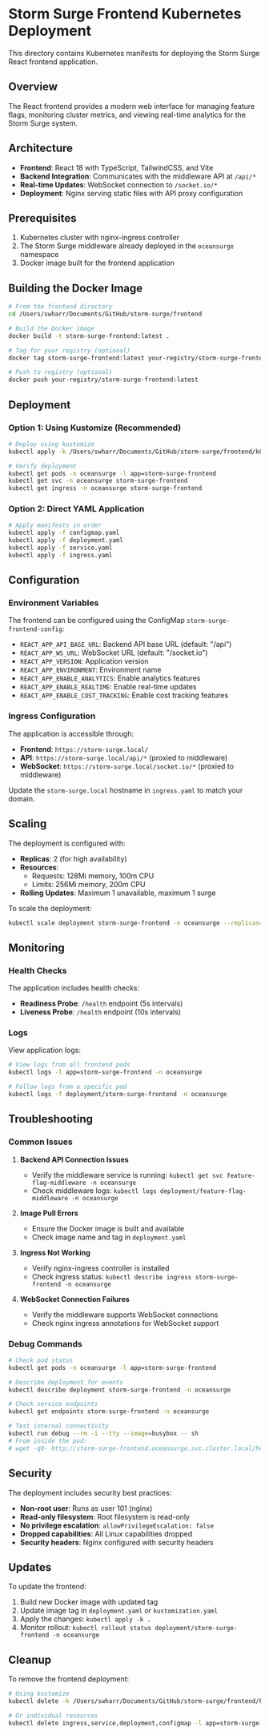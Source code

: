 # Storm Surge Frontend Kubernetes Deployment

This directory contains Kubernetes manifests for deploying the Storm Surge React frontend application.

## Overview

The React frontend provides a modern web interface for managing feature flags, monitoring cluster metrics, and viewing real-time analytics for the Storm Surge system.

## Architecture

- **Frontend**: React 18 with TypeScript, TailwindCSS, and Vite
- **Backend Integration**: Communicates with the middleware API at `/api/*`
- **Real-time Updates**: WebSocket connection to `/socket.io/*`
- **Deployment**: Nginx serving static files with API proxy configuration

## Prerequisites

1. Kubernetes cluster with nginx-ingress controller
2. The Storm Surge middleware already deployed in the `oceansurge` namespace
3. Docker image built for the frontend application

## Building the Docker Image

```bash
# From the frontend directory
cd /Users/swharr/Documents/GitHub/storm-surge/frontend

# Build the Docker image
docker build -t storm-surge-frontend:latest .

# Tag for your registry (optional)
docker tag storm-surge-frontend:latest your-registry/storm-surge-frontend:latest

# Push to registry (optional)
docker push your-registry/storm-surge-frontend:latest
```

## Deployment

### Option 1: Using Kustomize (Recommended)

```bash
# Deploy using kustomize
kubectl apply -k /Users/swharr/Documents/GitHub/storm-surge/frontend/k8s

# Verify deployment
kubectl get pods -n oceansurge -l app=storm-surge-frontend
kubectl get svc -n oceansurge storm-surge-frontend
kubectl get ingress -n oceansurge storm-surge-frontend
```

### Option 2: Direct YAML Application

```bash
# Apply manifests in order
kubectl apply -f configmap.yaml
kubectl apply -f deployment.yaml
kubectl apply -f service.yaml
kubectl apply -f ingress.yaml
```

## Configuration

### Environment Variables

The frontend can be configured using the ConfigMap `storm-surge-frontend-config`:

- `REACT_APP_API_BASE_URL`: Backend API base URL (default: "/api")
- `REACT_APP_WS_URL`: WebSocket URL (default: "/socket.io")
- `REACT_APP_VERSION`: Application version
- `REACT_APP_ENVIRONMENT`: Environment name
- `REACT_APP_ENABLE_ANALYTICS`: Enable analytics features
- `REACT_APP_ENABLE_REALTIME`: Enable real-time updates
- `REACT_APP_ENABLE_COST_TRACKING`: Enable cost tracking features

### Ingress Configuration

The application is accessible through:
- **Frontend**: `https://storm-surge.local/`
- **API**: `https://storm-surge.local/api/*` (proxied to middleware)
- **WebSocket**: `https://storm-surge.local/socket.io/*` (proxied to middleware)

Update the `storm-surge.local` hostname in `ingress.yaml` to match your domain.

## Scaling

The deployment is configured with:
- **Replicas**: 2 (for high availability)
- **Resources**: 
  - Requests: 128Mi memory, 100m CPU
  - Limits: 256Mi memory, 200m CPU
- **Rolling Updates**: Maximum 1 unavailable, maximum 1 surge

To scale the deployment:

```bash
kubectl scale deployment storm-surge-frontend -n oceansurge --replicas=3
```

## Monitoring

### Health Checks

The application includes health checks:
- **Readiness Probe**: `/health` endpoint (5s intervals)
- **Liveness Probe**: `/health` endpoint (10s intervals)

### Logs

View application logs:

```bash
# View logs from all frontend pods
kubectl logs -l app=storm-surge-frontend -n oceansurge

# Follow logs from a specific pod
kubectl logs -f deployment/storm-surge-frontend -n oceansurge
```

## Troubleshooting

### Common Issues

1. **Backend API Connection Issues**
   - Verify the middleware service is running: `kubectl get svc feature-flag-middleware -n oceansurge`
   - Check middleware logs: `kubectl logs deployment/feature-flag-middleware -n oceansurge`

2. **Image Pull Errors**
   - Ensure the Docker image is built and available
   - Check image name and tag in `deployment.yaml`

3. **Ingress Not Working**
   - Verify nginx-ingress controller is installed
   - Check ingress status: `kubectl describe ingress storm-surge-frontend -n oceansurge`

4. **WebSocket Connection Failures**
   - Verify the middleware supports WebSocket connections
   - Check nginx ingress annotations for WebSocket support

### Debug Commands

```bash
# Check pod status
kubectl get pods -n oceansurge -l app=storm-surge-frontend

# Describe deployment for events
kubectl describe deployment storm-surge-frontend -n oceansurge

# Check service endpoints
kubectl get endpoints storm-surge-frontend -n oceansurge

# Test internal connectivity
kubectl run debug --rm -i --tty --image=busybox -- sh
# From inside the pod:
# wget -qO- http://storm-surge-frontend.oceansurge.svc.cluster.local/health
```

## Security

The deployment includes security best practices:
- **Non-root user**: Runs as user 101 (nginx)
- **Read-only filesystem**: Root filesystem is read-only
- **No privilege escalation**: `allowPrivilegeEscalation: false`
- **Dropped capabilities**: All Linux capabilities dropped
- **Security headers**: Nginx configured with security headers

## Updates

To update the frontend:

1. Build new Docker image with updated tag
2. Update image tag in `deployment.yaml` or `kustomization.yaml`
3. Apply the changes: `kubectl apply -k .`
4. Monitor rollout: `kubectl rollout status deployment/storm-surge-frontend -n oceansurge`

## Cleanup

To remove the frontend deployment:

```bash
# Using kustomize
kubectl delete -k /Users/swharr/Documents/GitHub/storm-surge/frontend/k8s

# Or individual resources
kubectl delete ingress,service,deployment,configmap -l app=storm-surge-frontend -n oceansurge
```